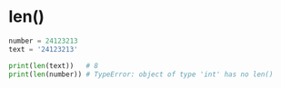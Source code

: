 # len()

```python
number = 24123213
text = '24123213'

print(len(text))   # 8
print(len(number)) # TypeError: object of type 'int' has no len()
```
